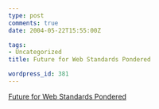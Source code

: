 ```yaml
---
type: post
comments: true
date: 2004-05-22T15:55:00Z

tags:
- Uncategorized
title: Future for Web Standards Pondered

wordpress_id: 381
---
```


[Future for Web Standards Pondered](http://developers.slashdot.org/article.pl?sid=04/05/22/1315230)
